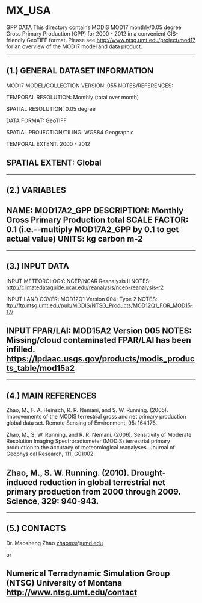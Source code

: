 MX_USA
======
GPP DATA
This directory contains MODIS MOD17 monthly/0.05 degree Gross Primary Production (GPP) for 
2000 - 2012 in a convenient GIS-friendly GeoTIFF format. Please see 
http://www.ntsg.umt.edu/project/mod17 for an overview of the MOD17 model and data product.

--------------------------------------------------------------------------------
(1.) GENERAL DATASET INFORMATION
--------------------------------------------------------------------------------
MOD17 MODEL/COLLECTION
VERSION: 055
NOTES/REFERENCES:

TEMPORAL RESOLUTION: Monthly (total over month)

SPATIAL RESOLUTION: 0.05 degree

DATA FORMAT: GeoTIFF

SPATIAL PROJECTION/TILING: WGS84 Geographic 

TEMPORAL EXTENT: 2000 - 2012

SPATIAL EXTENT: Global
--------------------------------------------------------------------------------

--------------------------------------------------------------------------------
(2.) VARIABLES
--------------------------------------------------------------------------------
NAME: MOD17A2_GPP
DESCRIPTION: Monthly Gross Primary Production total
SCALE FACTOR: 0.1 (i.e.--multiply MOD17A2_GPP by 0.1 to get actual value)
UNITS: kg carbon m-2
--------------------------------------------------------------------------------

--------------------------------------------------------------------------------
(3.) INPUT DATA
--------------------------------------------------------------------------------
INPUT METEOROLOGY: NCEP/NCAR Reanalysis II
NOTES: http://climatedataguide.ucar.edu/reanalysis/ncep-reanalysis-r2

INPUT LAND COVER: MOD12Q1 Version 004; Type 2
NOTES: ftp://ftp.ntsg.umt.edu/pub/MODIS/NTSG_Products/MOD12Q1_FOR_MOD15-17/

INPUT FPAR/LAI: MOD15A2 Version 005
NOTES: Missing/cloud contaminated FPAR/LAI has been infilled.
https://lpdaac.usgs.gov/products/modis_products_table/mod15a2
--------------------------------------------------------------------------------

--------------------------------------------------------------------------------
(4.) MAIN REFERENCES
--------------------------------------------------------------------------------
Zhao, M., F. A. Heinsch, R. R. Nemani, and S. W. Running. (2005). Improvements
of the MODIS terrestrial gross and net primary production global data set.
Remote Sensing of Environment, 95: 164.176.

Zhao, M., S. W. Running, and R. R. Nemani. (2006). Sensitivity of Moderate
Resolution Imaging Spectroradiometer (MODIS) terrestrial primary production to
the accuracy of meteorological reanalyses. Journal of Geophysical Research,
111, G01002.

Zhao, M., S. W. Running. (2010). Drought-induced reduction in global
terrestrial net primary production from 2000 through 2009. Science, 329:
940-943.
--------------------------------------------------------------------------------

--------------------------------------------------------------------------------
(5.) CONTACTS
--------------------------------------------------------------------------------
Dr. Maosheng Zhao
zhaoms@umd.edu

or

Numerical Terradynamic Simulation Group (NTSG)
University of Montana
http://www.ntsg.umt.edu/contact
--------------------------------------------------------------------------------
